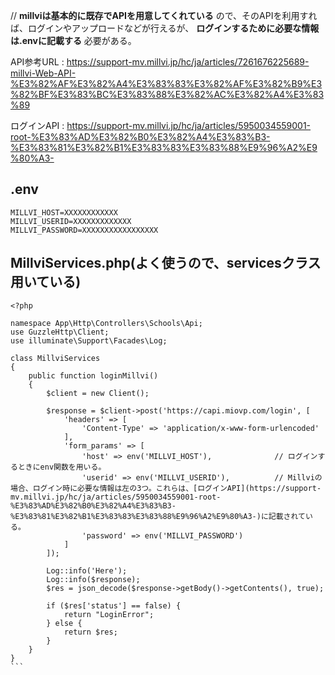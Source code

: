 // **millviは基本的に既存でAPIを用意してくれている** ので、そのAPIを利用すれば、ログインやアップロードなどが行えるが、 **ログインするために必要な情報は.envに記載する** 必要がある。

API参考URL : https://support-mv.millvi.jp/hc/ja/articles/7261676225689-millvi-Web-API-%E3%82%AF%E3%82%A4%E3%83%83%E3%82%AF%E3%82%B9%E3%82%BF%E3%83%BC%E3%83%88%E3%82%AC%E3%82%A4%E3%83%89

ログインAPI : https://support-mv.millvi.jp/hc/ja/articles/5950034559001-root-%E3%83%AD%E3%82%B0%E3%82%A4%E3%83%B3-%E3%83%81%E3%82%B1%E3%83%83%E3%83%88%E9%96%A2%E9%80%A3-

## .env
```
MILLVI_HOST=XXXXXXXXXXXX
MILLVI_USERID=XXXXXXXXXXXXX
MILLVI_PASSWORD=XXXXXXXXXXXXXXXXX
```

## MillviServices.php(よく使うので、servicesクラス用いている)

````
<?php

namespace App\Http\Controllers\Schools\Api;
use GuzzleHttp\Client;
use illuminate\Support\Facades\Log;

class MillviServices
{
    public function loginMillvi() 
    {
        $client = new Client();

        $response = $client->post('https://capi.miovp.com/login', [
            'headers' => [
                'Content-Type' => 'application/x-www-form-urlencoded'
            ],
            'form_params' => [
                'host' => env('MILLVI_HOST'),              // ログインするときにenv関数を用いる。
                'userid' => env('MILLVI_USERID'),          // Millviの場合、ログイン時に必要な情報は左の3つ。これらは、[ログインAPI](https://support-mv.millvi.jp/hc/ja/articles/5950034559001-root-%E3%83%AD%E3%82%B0%E3%82%A4%E3%83%B3-%E3%83%81%E3%82%B1%E3%83%83%E3%83%88%E9%96%A2%E9%80%A3-)に記載されている。
                'password' => env('MILLVI_PASSWORD')
            ]
        ]);

        Log::info('Here');
        Log::info($response);
        $res = json_decode($response->getBody()->getContents(), true);

        if ($res['status'] == false) {
            return "LoginError";
        } else {
            return $res;
        }
    }
}
```
